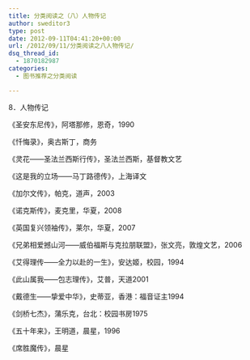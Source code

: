```yaml
---
title: 分类阅读之（八）人物传记
author: sweditor3
type: post
date: 2012-09-11T04:41:20+00:00
url: /2012/09/11/分类阅读之八人物传记/
dsq_thread_id:
  - 1870182987
categories:
  - 图书推荐之分类阅读

---
```

8．人物传记
  
《圣安东尼传》，阿塔那修，恩奇，1990
  
《忏悔录》，奥古斯丁，商务
  
《灵花——圣法兰西斯行传》，圣法兰西斯，基督教文艺
  
《这是我的立场——马丁路德传》，上海译文
  
《加尔文传》，帕克，道声，2003
  
《诺克斯传》，麦克里，华夏，2008
  
《英国复兴领袖传》，莱尔，华夏，2007
  
《兄弟相爱撼山河——威伯福斯与克拉朋联盟》，张文亮，敦煌文艺，2006
  
《艾得理传——全力以赴的一生》，安达姬，校园，1994
  
《此山属我——包志理传》，艾普，天道2001
  
《戴德生——挚爱中华》，史蒂亚，香港：福音证主1994
  
《剑桥七杰》，蒲乐克，台北：校园书房1975
  
《五十年来》，王明道，晨星，1996
  
《席胜魔传》，晨星